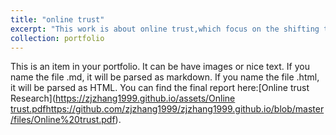 ```yaml
---
title: "online trust"
excerpt: "This work is about online trust,which focus on the shifting trust on social media during crsis. <br/><img src='/images/trust.png'>"
collection: portfolio
---
```


This is an item in your portfolio. It can be have images or nice text. If you name the file .md, it will be parsed as markdown. If you name the file .html, it will be parsed as HTML. 
You can find the final report here:[Online trust Research]([https://zjzhang1999.github.io/assets/Online trust.pdf](https://github.com/zjzhang1999/zjzhang1999.github.io/blob/master/files/Online%20trust.pdf)https://github.com/zjzhang1999/zjzhang1999.github.io/blob/master/files/Online%20trust.pdf).
